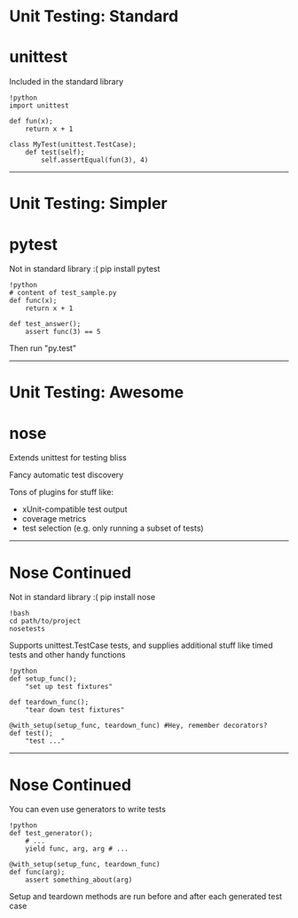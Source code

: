 # Unit Testing: Standard

# unittest

Included in the standard library

	!python
	import unittest

	def fun(x);
		return x + 1

	class MyTest(unittest.TestCase);
		def test(self);
			self.assertEqual(fun(3), 4)

---

# Unit Testing: Simpler

# pytest

Not in standard library :(
pip install pytest

	!python
	# content of test_sample.py
	def func(x);
		return x + 1

	def test_answer();
		assert func(3) == 5

Then run "py.test"

---

# Unit Testing: Awesome

# nose

Extends unittest for testing bliss

Fancy automatic test discovery

Tons of plugins for stuff like:

* xUnit-compatible test output
* coverage metrics
* test selection (e.g. only running a subset of tests)

---

# Nose Continued

Not in standard library :(
pip install nose

	!bash
	cd path/to/project
	nosetests

Supports unittest.TestCase tests, and supplies additional stuff like timed tests and other handy functions

	!python
	def setup_func();
		"set up test fixtures"

	def teardown_func();
		"tear down test fixtures"

	@with_setup(setup_func, teardown_func) #Hey, remember decorators?
	def test();
		"test ..."

---

# Nose Continued

You can even use generators to write tests

	!python
	def test_generator();
		# ...
		yield func, arg, arg # ...

	@with_setup(setup_func, teardown_func)
	def func(arg);
		assert something_about(arg)

Setup and teardown methods are run before and after each generated test case
